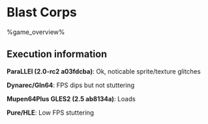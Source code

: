 # Blast Corps 

%game_overview%

## Execution information

**ParaLLEl (2.0-rc2 a03fdcba)**: Ok, noticable sprite/texture glitches

**Dynarec/Gln64**: FPS dips but not stuttering

**Mupen64Plus GLES2 (2.5 ab8134a)**: Loads

**Pure/HLE**: Low FPS stuttering